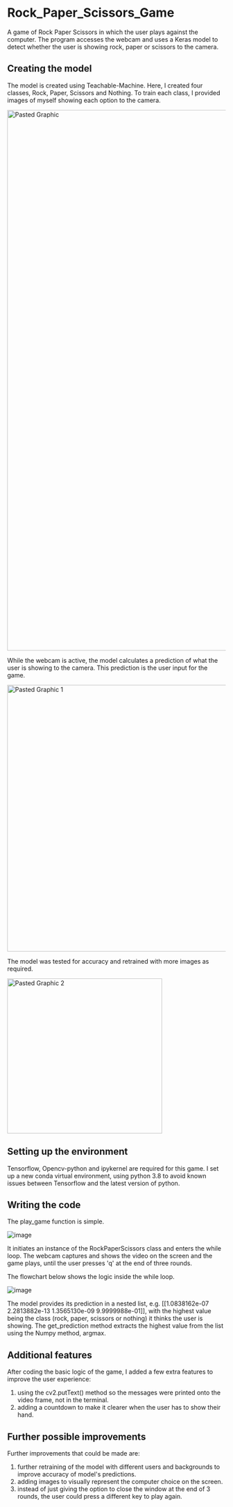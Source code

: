 # Rock_Paper_Scissors_Game

A game of Rock Paper Scissors in which the user plays against the computer. The program accesses the webcam and uses a Keras model to detect whether the user is showing rock, paper or scissors to the camera. 

## Creating the model

The model is created using Teachable-Machine. Here, I created four classes, Rock, Paper, Scissors and Nothing. To train each class, I provided images of myself showing each option to the camera. 

<img width="1245" alt="Pasted Graphic" src="https://user-images.githubusercontent.com/91407498/160380923-96a0d9fd-bd9d-471c-a42d-3eb990abb6da.png">

While the webcam is active, the model calculates a prediction of what the user is showing to the camera. This prediction is the user input for the game. 

<img width="614" alt="Pasted Graphic 1" src="https://user-images.githubusercontent.com/91407498/160381798-2bb85654-e3cc-4745-a31a-fe9fef1f1c11.png">

The model was tested for accuracy and retrained with more images as required. 

<img width="357" alt="Pasted Graphic 2" src="https://user-images.githubusercontent.com/91407498/160381993-4d1db6fd-c4ad-4125-8b8f-b12bf9405ce6.png">

## Setting up the environment

Tensorflow, Opencv-python and ipykernel are required for this game. I set up a new conda virtual environment, using python 3.8 to avoid known issues between Tensorflow and the latest version of python. 

## Writing the code

The play_game function is simple. 

![image](https://user-images.githubusercontent.com/91407498/160385780-d80de149-ff80-47d8-ae47-2eee708dc373.png)

It initiates an instance of the RockPaperScissors class and enters the while loop. The webcam captures and shows the video on the screen and the game plays, until the user presses 'q' at the end of three rounds. 

The flowchart below shows the logic inside the while loop. 

![image](https://user-images.githubusercontent.com/91407498/160463891-438726d3-c656-4981-842a-3620c94452fa.png)

The model provides its prediction in a nested list, e.g. [[1.0838162e-07 2.2813882e-13 1.3565130e-09 9.9999988e-01]], with the highest value being the class (rock, paper, scissors or nothing) it thinks the user is showing. The get_prediction method extracts the highest value from the list using the Numpy method, argmax. 

## Additional features

After coding the basic logic of the game, I added a few extra features to improve the user experience:
1. using the cv2.putText() method so the messages were printed onto the video frame, not in the terminal. 
2. adding a countdown to make it clearer when the user has to show their hand.

## Further possible improvements

Further improvements that could be made are:
1. further retraining of the model with different users and backgrounds to improve accuracy of model's predictions.
2. adding images to visually represent the computer choice on the screen. 
3. instead of just giving the option to close the window at the end of 3 rounds, the user could press a different key to play again. 

